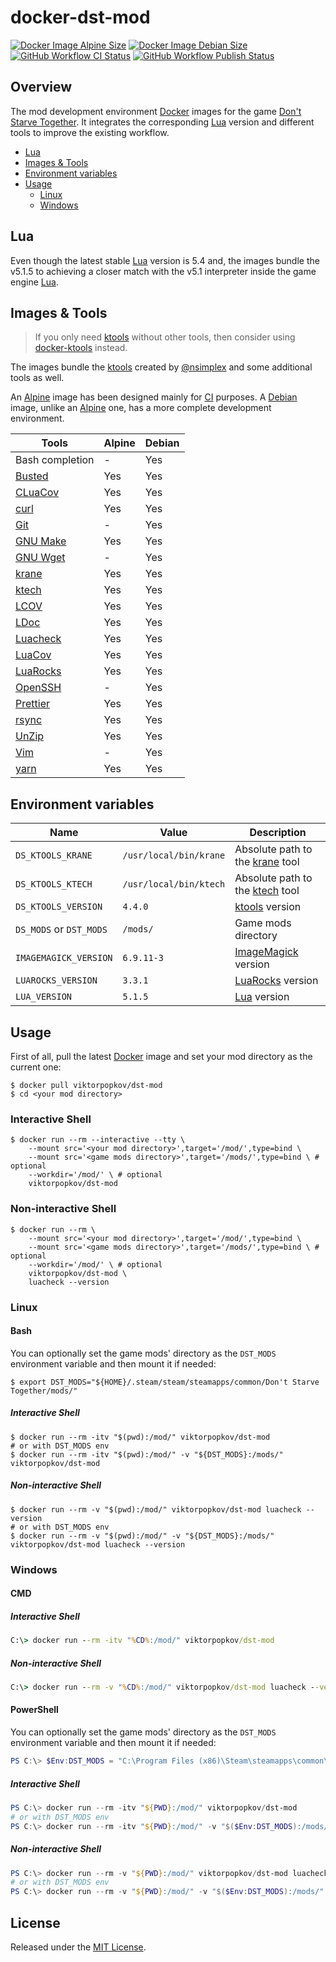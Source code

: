 # docker-dst-mod

[![Docker Image Alpine Size]](https://hub.docker.com/r/viktorpopkov/dst-mod)
[![Docker Image Debian Size]](https://hub.docker.com/r/viktorpopkov/dst-mod)
[![GitHub Workflow CI Status][]](https://github.com/victorpopkov/docker-dst-mod/actions?query=workflow%3ACI)
[![GitHub Workflow Publish Status][]](https://github.com/victorpopkov/docker-dst-mod/actions?query=workflow%3APublish)

## Overview

The mod development environment [Docker][] images for the game
[Don't Starve Together][]. It integrates the corresponding [Lua][] version and
different tools to improve the existing workflow.

- [Lua](#lua)
- [Images & Tools](#images--tools)
- [Environment variables](#environment-variables)
- [Usage](#usage)
  - [Linux](#linux)
  - [Windows](#windows)

## Lua

Even though the latest stable [Lua][] version is 5.4 and, the images bundle the
v5.1.5 to achieving a closer match with the v5.1 interpreter inside the game
engine [Lua][].

## Images & Tools

> If you only need [ktools][] without other tools, then consider using
> [docker-ktools][] instead.

The images bundle the [ktools][] created by [@nsimplex][] and some additional
tools as well.

An [Alpine][] image has been designed mainly for [CI][] purposes. A [Debian][]
image, unlike an [Alpine][] one, has a more complete development environment.

| Tools           | Alpine | Debian |
| --------------- | ------ | ------ |
| Bash completion | -      | Yes    |
| [Busted][]      | Yes    | Yes    |
| [CLuaCov][]     | Yes    | Yes    |
| [curl][]        | Yes    | Yes    |
| [Git][]         | -      | Yes    |
| [GNU Make][]    | Yes    | Yes    |
| [GNU Wget][]    | -      | Yes    |
| [krane][]       | Yes    | Yes    |
| [ktech][]       | Yes    | Yes    |
| [LCOV][]        | Yes    | Yes    |
| [LDoc][]        | Yes    | Yes    |
| [Luacheck][]    | Yes    | Yes    |
| [LuaCov][]      | Yes    | Yes    |
| [LuaRocks][]    | Yes    | Yes    |
| [OpenSSH][]     | -      | Yes    |
| [Prettier][]    | Yes    | Yes    |
| [rsync][]       | Yes    | Yes    |
| [UnZip][]       | Yes    | Yes    |
| [Vim][]         | -      | Yes    |
| [yarn][]        | Yes    | Yes    |

## Environment variables

| Name                    | Value                  | Description                         |
| ----------------------- | ---------------------- | ----------------------------------- |
| `DS_KTOOLS_KRANE`       | `/usr/local/bin/krane` | Absolute path to the [krane][] tool |
| `DS_KTOOLS_KTECH`       | `/usr/local/bin/ktech` | Absolute path to the [ktech][] tool |
| `DS_KTOOLS_VERSION`     | `4.4.0`                | [ktools][] version                  |
| `DS_MODS` or `DST_MODS` | `/mods/`               | Game mods directory                 |
| `IMAGEMAGICK_VERSION`   | `6.9.11-3`             | [ImageMagick][] version             |
| `LUAROCKS_VERSION`      | `3.3.1`                | [LuaRocks][] version                |
| `LUA_VERSION`           | `5.1.5`                | [Lua][] version                     |

## Usage

First of all, pull the latest [Docker][] image and set your mod directory as the
current one:

```shell script
$ docker pull viktorpopkov/dst-mod
$ cd <your mod directory>
```

### Interactive Shell

```shell script
$ docker run --rm --interactive --tty \
    --mount src='<your mod directory>',target='/mod/',type=bind \
    --mount src='<game mods directory>',target='/mods/',type=bind \ # optional
    --workdir='/mod/' \ # optional
    viktorpopkov/dst-mod
```

### Non-interactive Shell

```shell script
$ docker run --rm \
    --mount src='<your mod directory>',target='/mod/',type=bind \
    --mount src='<game mods directory>',target='/mods/',type=bind \ # optional
    --workdir='/mod/' \ # optional
    viktorpopkov/dst-mod \
    luacheck --version
```

### Linux

#### Bash

You can optionally set the game mods' directory as the `DST_MODS` environment
variable and then mount it if needed:

```shell script
$ export DST_MODS="${HOME}/.steam/steam/steamapps/common/Don't Starve Together/mods/"
```

##### Interactive Shell

```shell script
$ docker run --rm -itv "$(pwd):/mod/" viktorpopkov/dst-mod
# or with DST_MODS env
$ docker run --rm -itv "$(pwd):/mod/" -v "${DST_MODS}:/mods/" viktorpopkov/dst-mod
```

##### Non-interactive Shell

```shell script
$ docker run --rm -v "$(pwd):/mod/" viktorpopkov/dst-mod luacheck --version
# or with DST_MODS env
$ docker run --rm -v "$(pwd):/mod/" -v "${DST_MODS}:/mods/" viktorpopkov/dst-mod luacheck --version
```

### Windows

#### CMD

##### Interactive Shell

```cmd
C:\> docker run --rm -itv "%CD%:/mod/" viktorpopkov/dst-mod
```

##### Non-interactive Shell

```cmd
C:\> docker run --rm -v "%CD%:/mod/" viktorpopkov/dst-mod luacheck --version
```

#### PowerShell

You can optionally set the game mods' directory as the `DST_MODS` environment
variable and then mount it if needed:

```powershell
PS C:\> $Env:DST_MODS = "C:\Program Files (x86)\Steam\steamapps\common\Don't Starve Together\mods"
```

##### Interactive Shell

```powershell
PS C:\> docker run --rm -itv "${PWD}:/mod/" viktorpopkov/dst-mod
# or with DST_MODS env
PS C:\> docker run --rm -itv "${PWD}:/mod/" -v "$($Env:DST_MODS):/mods/" viktorpopkov/dst-mod
```

##### Non-interactive Shell

```powershell
PS C:\> docker run --rm -v "${PWD}:/mod/" viktorpopkov/dst-mod luacheck --version
# or with DST_MODS env
PS C:\> docker run --rm -v "${PWD}:/mod/" -v "$($Env:DST_MODS):/mods/" viktorpopkov/dst-mod luacheck --version
```

## License

Released under the [MIT License](https://opensource.org/licenses/MIT).

[@nsimplex]: https://github.com/nsimplex
[alpine]: https://hub.docker.com/_/alpine
[busted]: https://olivinelabs.com/busted/
[ci]: https://en.wikipedia.org/wiki/Continuous_integration
[cluacov]: https://github.com/mpeterv/cluacov
[curl]: https://curl.haxx.se/
[debian]: https://hub.docker.com/_/debian
[docker image alpine size]: https://img.shields.io/docker/image-size/viktorpopkov/dst-mod/debian?label=debian%20size
[docker image debian size]: https://img.shields.io/docker/image-size/viktorpopkov/dst-mod/alpine?label=alpine%20size
[docker-ktools]: https://github.com/victorpopkov/docker-ktools
[docker]: https://www.docker.com/
[don't starve together]: https://www.klei.com/games/dont-starve-together
[git]: https://git-scm.com/
[github workflow ci status]: https://img.shields.io/github/workflow/status/victorpopkov/docker-dst-mod/CI?label=CI
[github workflow publish status]: https://img.shields.io/github/workflow/status/victorpopkov/docker-dst-mod/Publish?label=Publish
[gnu make]: https://www.gnu.org/software/make/
[gnu wget]: https://www.gnu.org/software/wget/
[imagemagick]: https://imagemagick.org/index.php
[krane]: https://github.com/nsimplex/ktools#krane
[ktech]: https://github.com/nsimplex/ktools#ktech
[ktools]: https://github.com/nsimplex/ktools
[lcov]: http://ltp.sourceforge.net/coverage/lcov.php
[ldoc]: https://stevedonovan.github.io/ldoc/
[lua]: https://www.lua.org/
[luacheck]: https://github.com/mpeterv/luacheck
[luacov]: https://keplerproject.github.io/luacov/
[luarocks]: https://luarocks.org/
[openssh]: https://www.openssh.com/
[prettier]: https://prettier.io/
[rsync]: https://rsync.samba.org/
[unzip]: http://infozip.sourceforge.net/UnZip.html
[vim]: https://www.vim.org/
[yarn]: https://yarnpkg.com/
